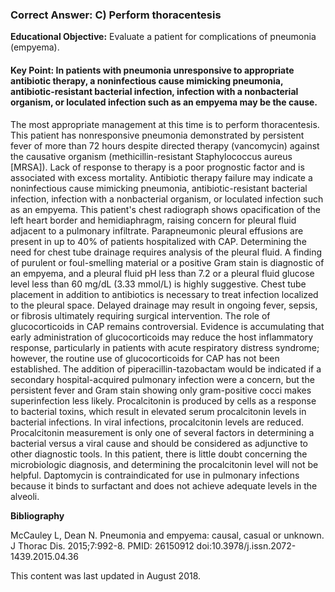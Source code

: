 
### Correct Answer: C) Perform thoracentesis 

**Educational Objective:** Evaluate a patient for complications of pneumonia (empyema).

#### **Key Point:** In patients with pneumonia unresponsive to appropriate antibiotic therapy, a noninfectious cause mimicking pneumonia, antibiotic-resistant bacterial infection, infection with a nonbacterial organism, or loculated infection such as an empyema may be the cause.

The most appropriate management at this time is to perform thoracentesis. This patient has nonresponsive pneumonia demonstrated by persistent fever of more than 72 hours despite directed therapy (vancomycin) against the causative organism (methicillin-resistant Staphylococcus aureus [MRSA]). Lack of response to therapy is a poor prognostic factor and is associated with excess mortality. Antibiotic therapy failure may indicate a noninfectious cause mimicking pneumonia, antibiotic-resistant bacterial infection, infection with a nonbacterial organism, or loculated infection such as an empyema. This patient's chest radiograph shows opacification of the left heart border and hemidiaphragm, raising concern for pleural fluid adjacent to a pulmonary infiltrate. Parapneumonic pleural effusions are present in up to 40% of patients hospitalized with CAP. Determining the need for chest tube drainage requires analysis of the pleural fluid. A finding of purulent or foul-smelling material or a positive Gram stain is diagnostic of an empyema, and a pleural fluid pH less than 7.2 or a pleural fluid glucose level less than 60 mg/dL (3.33 mmol/L) is highly suggestive. Chest tube placement in addition to antibiotics is necessary to treat infection localized to the pleural space. Delayed drainage may result in ongoing fever, sepsis, or fibrosis ultimately requiring surgical intervention.
The role of glucocorticoids in CAP remains controversial. Evidence is accumulating that early administration of glucocorticoids may reduce the host inflammatory response, particularly in patients with acute respiratory distress syndrome; however, the routine use of glucocorticoids for CAP has not been established.
The addition of piperacillin-tazobactam would be indicated if a secondary hospital-acquired pulmonary infection were a concern, but the persistent fever and Gram stain showing only gram-positive cocci makes superinfection less likely.
Procalcitonin is produced by cells as a response to bacterial toxins, which result in elevated serum procalcitonin levels in bacterial infections. In viral infections, procalcitonin levels are reduced. Procalcitonin measurement is only one of several factors in determining a bacterial versus a viral cause and should be considered as adjunctive to other diagnostic tools. In this patient, there is little doubt concerning the microbiologic diagnosis, and determining the procalcitonin level will not be helpful.
Daptomycin is contraindicated for use in pulmonary infections because it binds to surfactant and does not achieve adequate levels in the alveoli.

**Bibliography**

McCauley L, Dean N. Pneumonia and empyema: causal, casual or unknown. J Thorac Dis. 2015;7:992-8. PMID: 26150912 doi:10.3978/j.issn.2072-1439.2015.04.36

This content was last updated in August 2018.